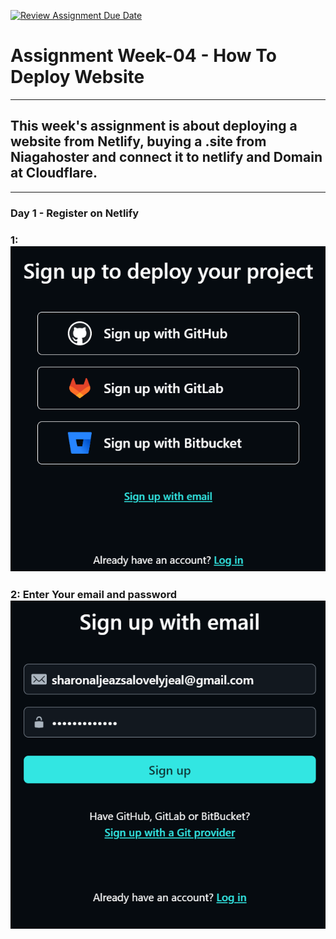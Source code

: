 [![Review Assignment Due Date](https://classroom.github.com/assets/deadline-readme-button-24ddc0f5d75046c5622901739e7c5dd533143b0c8e959d652212380cedb1ea36.svg)](https://classroom.github.com/a/isPhTOcA)

# **Assignment Week-04 - How To Deploy Website**
---
## This week's assignment is about deploying a website from Netlify, buying a .site from Niagahoster and connect it to netlify and Domain at Cloudflare.
---
### Day 1 - Register on Netlify
### 1: ![alt text](https://raw.githubusercontent.com/RevoU-FSSE-2/week-4-aljeazsharon/main/assets/1.%20Sign%20Up%20to%20Netlify.png)
### 2: Enter Your email and password ![alt text](https://raw.githubusercontent.com/RevoU-FSSE-2/week-4-aljeazsharon/main/assets/2.%20Enter%20Your%20Email%20and%20Password.png?raw=true)
